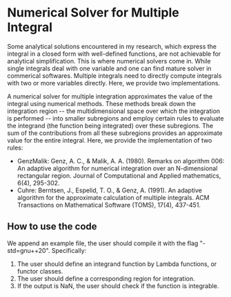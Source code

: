 # Numerical Solver for Multiple Integral

Some analytical solutions encountered in my research, which express the integral in a closed form with well-defined functions, are not achievable for analytical simplification. This is where numerical solvers come in. 
While single integrals deal with one variable and one can find mature solver in commerical softwares. Multiple integrals need to directly compute integrals with two or more variables directly. Here, we provide two implementations.

A numerical solver for multiple integration approximates the value of the integral using numerical methods. These methods break down the integration region  -- the multidimensional space over which the integration is performed --  into smaller subregions and employ certain rules to evaluate the integrand (the function being integrated) over these subregions. The sum of the contributions from all these subregions provides an approximate value for the entire integral.
Here, we provide the implementation of two rules:
* GenzMalik: Genz, A. C., & Malik, A. A. (1980). Remarks on algorithm 006: An adaptive algorithm for numerical integration over an N-dimensional rectangular region. Journal of Computational and Applied mathematics, 6(4), 295-302.
* Cuhre: Berntsen, J., Espelid, T. O., & Genz, A. (1991). An adaptive algorithm for the approximate calculation of multiple integrals. ACM Transactions on Mathematical Software (TOMS), 17(4), 437-451.

## How to use the code
We append an example file, the user should compile it with the flag "-std=gnu++20". Specifically:
1. The user should define an integrand function by Lambda functions, or functor classes. 
2. The user should define a corresponding region for integration.
3. If the output is NaN, the user should check if the function is integrable.
